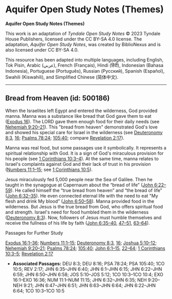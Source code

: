 # Aquifer Open Study Notes (Themes)

**Aquifer Open Study Notes (Themes)**

This work is an adaptation of *Tyndale Open Study Notes* © 2023 Tyndale House Publishers, licensed under the CC BY\-SA 4\.0 license. The adaptation, *Aquifer Open Study Notes*, was created by BiblioNexus and is also licensed under CC BY\-SA 4\.0\.

This resource has been adapted into multiple languages, including English, Tok Pisin, Arabic (عربي), French (Français), Hindi (हिंदी), Indonesian (Bahasa Indonesia), Portuguese (Português), Russian (Русский), Spanish (Español), Swahili (Kiswahili), and Simplified Chinese (简体中文).



--------------------------------

## Bread from Heaven (id: 500186)

When the Israelites left Egypt and entered the wilderness, God provided manna. Manna was a substance like bread that God gave them to eat ([Exodus 16](https://ref.ly/Exod16:1-Exod16:36)). The LORD gave them enough food for their daily needs (see [Nehemiah 9:20–21](https://ref.ly/Neh9:20-Neh9:21)). This "bread from heaven" demonstrated God's love and showed his special care for Israel in the wilderness (see [Deuteronomy 8:3](https://ref.ly/Deut8:3), [16](https://ref.ly/Deut8:16); [Psalms 78:24](https://ref.ly/Ps78:24); [105:40](https://ref.ly/Ps105:40); compare [Revelation 2:17](https://ref.ly/Rev2:17)).

Manna was real food, but some passages use it symbolically. It represents a spiritual relationship with God. It is a sign of God's miraculous provision for his people (see [1 Corinthians 10:3–4](https://ref.ly/1Cor10:3-1Cor10:4)). At the same time, manna relates to Israel's complaints against God and their lack of trust in his provision ([Numbers 11:1–15](https://ref.ly/Num11:1-Num11:15); see [1 Corinthians 10:5](https://ref.ly/1Cor10:5)).

Jesus miraculously fed 5,000 people near the Sea of Galilee. Then he taught in the synagogue at Capernaum about the “bread of life” ([John 6:22–59](https://ref.ly/John6:22-John6:59)). He called himself the “true bread from heaven” and “the bread of life” ([John 6:32–35](https://ref.ly/John6:32-John6:35)). He even connected eternal life with the need to eat "My flesh and drink My blood” ([John 6:50–58](https://ref.ly/John6:50-John6:58)). Manna provided food in the wilderness. But Jesus is the true bread from God, who offers spiritual food and strength. Israel's need for food humbled them in the wilderness ([Deuteronomy 8:3](https://ref.ly/Deut8:3)). Now, followers of Jesus must humble themselves and receive the fullness of his life by faith ([John 6:35–40](https://ref.ly/John6:35-John6:40), [47–51](https://ref.ly/John6:47-John6:51), [63–64](https://ref.ly/John6:63-John6:64)).

Passages for Further Study

[Exodus 16:1–36](https://ref.ly/Exod16:1-Exod16:36); [Numbers 11:1–15](https://ref.ly/Num11:1-Num11:15); [Deuteronomy 8:3](https://ref.ly/Deut8:3), [16](https://ref.ly/Deut8:16); [Joshua 5:10–12](https://ref.ly/Josh5:10-Josh5:12); [Nehemiah 9:20–21](https://ref.ly/Neh9:20-Neh9:21); [Psalms 78:24](https://ref.ly/Ps78:24); [105:40](https://ref.ly/Ps105:40); [John 6:1–15](https://ref.ly/John6:1-John6:15), [22–64](https://ref.ly/John6:22-John6:64); [1 Corinthians 10:3–5](https://ref.ly/1Cor10:3-1Cor10:5); [Revelation 2:17](https://ref.ly/Rev2:17)

* **Associated Passages:** DEU 8:3; DEU 8:16; PSA 78:24; PSA 105:40; 1CO 10:5; REV 2:17; JHN 6:35–JHN 6:40; JHN 6:1–JHN 6:15; JHN 6:22–JHN 6:59; JHN 6:50–JHN 6:58; JOS 5:10–JOS 5:12; 1CO 10:3–1CO 10:4; EXO 16:1–EXO 16:36; NUM 11:1–NUM 11:15; JHN 6:32–JHN 6:35; NEH 9:20–NEH 9:21; JHN 6:47–JHN 6:51; JHN 6:63–JHN 6:64; JHN 6:22–JHN 6:64; 1CO 10:3–1CO 10:5

